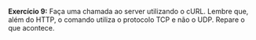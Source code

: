 **Exercício 9:** Faça uma chamada ao server utilizando o cURL. Lembre que, além do HTTP, o comando utiliza o protocolo TCP e não o UDP. Repare o que acontece.
